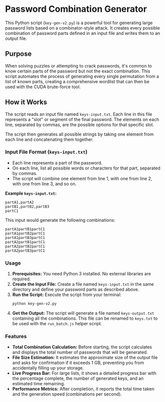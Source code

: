 # Password Combination Generator

This Python script (`key-gen-v2.py`) is a powerful tool for generating large password lists based on a combinator-style attack. It creates every possible combination of password parts defined in an input file and writes them to an output file.

## Purpose

When solving puzzles or attempting to crack passwords, it's common to know certain parts of the password but not the exact combination. This script automates the process of generating every single permutation from a list of known parts, creating a comprehensive wordlist that can then be used with the CUDA brute-force tool.

## How it Works

The script reads an input file named `keys-input.txt`. Each line in this file represents a "slot" or segment of the final password. The elements on each line, separated by commas, are the possible options for that specific slot.

The script then generates all possible strings by taking one element from each line and concatenating them together.

### Input File Format (`keys-input.txt`)

*   Each line represents a part of the password.
*   On each line, list all possible words or characters for that part, separated by commas.
*   The script will combine one element from line 1, with one from line 2, with one from line 3, and so on.

**Example `keys-input.txt`:**
```
partA1,partA2
partB1,partB2,partB3
partC1
```

This input would generate the following combinations:
```
partA1partB1partC1
partA1partB2partC1
partA1partB3partC1
partA2partB1partC1
partA2partB2partC1
partA2partB3partC1
```

### Usage

1.  **Prerequisites:** You need Python 3 installed. No external libraries are required.
2.  **Create the Input File:** Create a file named `keys-input.txt` in the same directory and define your password parts as described above.
3.  **Run the Script:** Execute the script from your terminal:
    ```bash
    python key-gen-v2.py
    ```
4.  **Get the Output:** The script will generate a file named `keys-output.txt` containing all the combinations. This file can be renamed to `keys.txt` to be used with the `run_batch.js` helper script.

### Features

*   **Total Combination Calculation:** Before starting, the script calculates and displays the total number of passwords that will be generated.
*   **File Size Estimation:** It estimates the approximate size of the output file and asks for confirmation if it exceeds 1 GB, preventing you from accidentally filling up your storage.
*   **Live Progress Bar:** For large lists, it shows a detailed progress bar with the percentage complete, the number of generated keys, and an estimated time remaining.
*   **Performance Metrics:** After completion, it reports the total time taken and the generation speed (combinations per second).